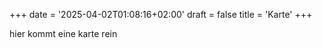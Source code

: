 +++
date = '2025-04-02T01:08:16+02:00'
draft = false
title = 'Karte'
+++


hier kommt eine karte rein
